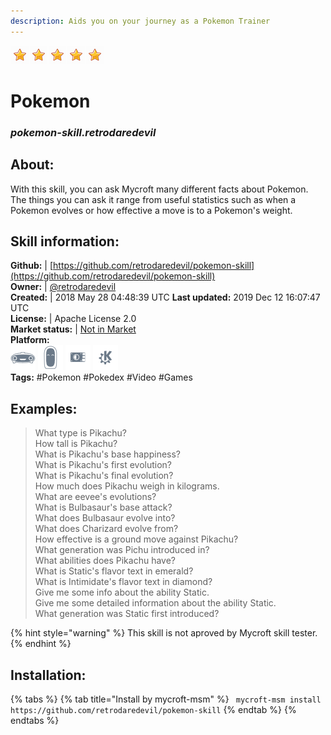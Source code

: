 ```yaml
--- 
description: Aids you on your journey as a Pokemon Trainer
---
```


![](../.gitbook/assets/star.png)![](../.gitbook/assets/star.png)![](../.gitbook/assets/star.png)![](../.gitbook/assets/star.png)![](../.gitbook/assets/star.png)  
# Pokemon  
### _pokemon-skill.retrodaredevil_  
## About:  
With this skill, you can ask Mycroft many different facts about Pokemon. The things you can ask it range from useful statistics such as when a Pokemon evolves or how effective a move is to a Pokemon's weight.

## Skill information:  
**Github:** | [https://github.com/retrodaredevil/pokemon-skill](https://github.com/retrodaredevil/pokemon-skill)  
**Owner:** | [@retrodaredevil](https://github.com/retrodaredevil)  
**Created:** | 2018 May 28 04:48:39 UTC  **Last updated:** 2019 Dec 12 16:07:47 UTC  
**License:** | Apache License 2.0  
**Market status:** | [Not in Market](https://market.mycroft.ai/skill/)  
**Platform:**  
 ![](../.gitbook/assets/mark-1-icon.png)  ![](../.gitbook/assets/mark-2-icon.png)  ![](../.gitbook/assets/picroft-icon.png)  ![](../.gitbook/assets/kde.png)   
**Tags:** \#Pokemon \#Pokedex \#Video \#Games   
## Examples:  
> What type is Pikachu?  
> How tall is Pikachu?  
> What is Pikachu's base happiness?  
> What is Pikachu's first evolution?  
> What is Pikachu's final evolution?  
> How much does Pikachu weigh in kilograms.  
> What are eevee's evolutions?  
> What is Bulbasaur's base attack?  
> What does Bulbasaur evolve into?  
> What does Charizard evolve from?  
> How effective is a ground move against Pikachu?  
> What generation was Pichu introduced in?  
> What abilities does Pikachu have?  
> What is Static's flavor text in emerald?  
> What is Intimidate's flavor text in diamond?  
> Give me some info about the ability Static.  
> Give me some detailed information about the ability Static.  
> What generation was Static first introduced?  
  
{% hint style="warning" %}
This skill is not aproved by Mycroft skill tester.
{% endhint %}
    
## Installation:  
{% tabs %}
{% tab title="Install by mycroft-msm" %}
``` mycroft-msm install https://github.com/retrodaredevil/pokemon-skill```
{% endtab %}
  {% endtabs %}
  